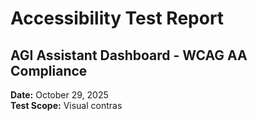 # Accessibility Test Report
## AGI Assistant Dashboard - WCAG AA Compliance

**Date:** October 29, 2025  
**Test Scope:** Visual contras